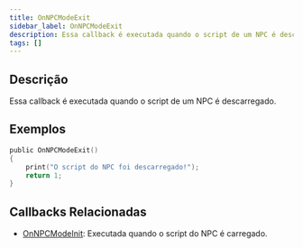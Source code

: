 ```yaml
---
title: OnNPCModeExit
sidebar_label: OnNPCModeExit
description: Essa callback é executada quando o script de um NPC é descarregado.
tags: []
---
```


## Descrição

Essa callback é executada quando o script de um NPC é descarregado. 


## Exemplos

```c
public OnNPCModeExit()
{
    print("O script do NPC foi descarregado!");
    return 1;
}
```

## Callbacks Relacionadas

- [OnNPCModeInit](../callbacks/OnNPCModeInit): Executada quando o script do NPC é carregado.
